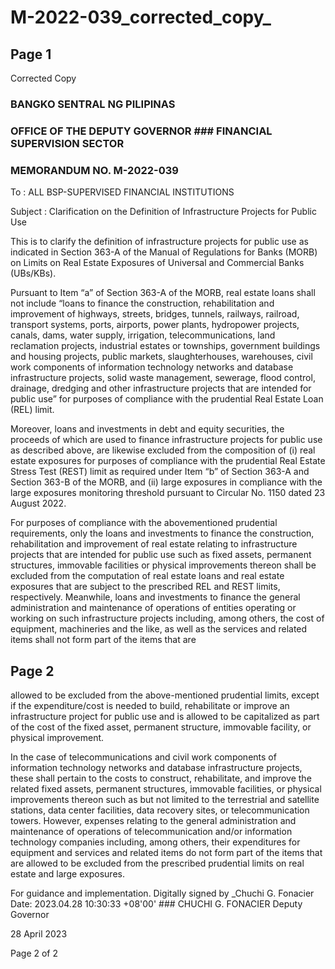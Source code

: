 # M-2022-039_corrected_copy_

## Page 1

Corrected Copy

### BANGKO SENTRAL NG PILIPINAS

### OFFICE OF THE DEPUTY GOVERNOR ### FINANCIAL SUPERVISION SECTOR

### MEMORANDUM NO. M-2022-039

To : ALL BSP-SUPERVISED FINANCIAL INSTITUTIONS

Subject : Clarification on the Definition of Infrastructure Projects for Public Use

This is to clarify the definition of infrastructure projects for public use as indicated in Section 363-A of the Manual of Regulations for Banks (MORB) on Limits on Real Estate Exposures of Universal and Commercial Banks (UBs/KBs).

Pursuant to Item “a” of Section 363-A of the MORB, real estate loans shall not include “loans to finance the construction, rehabilitation and improvement of highways, streets, bridges, tunnels, railways, railroad, transport systems, ports, airports, power plants, hydropower projects, canals, dams, water supply, irrigation, telecommunications, land reclamation projects, industrial estates or townships, government buildings and housing projects, public markets, slaughterhouses, warehouses, civil work components of information technology networks and database infrastructure projects, solid waste management, sewerage, flood control, drainage, dredging and other infrastructure projects that are intended for public use” for purposes of compliance with the prudential Real Estate Loan (REL) limit.

Moreover, loans and investments in debt and equity securities, the proceeds of which are used to finance infrastructure projects for public use as described above, are likewise excluded from the composition of (i) real estate exposures for purposes of compliance with the prudential Real Estate Stress Test (REST) limit as required under Item “b” of Section 363-A and Section 363-B of the MORB, and (ii) large exposures in compliance with the large exposures monitoring threshold pursuant to Circular No. 1150 dated 23 August 2022.

For purposes of compliance with the abovementioned prudential requirements, only the loans and investments to finance the construction, rehabilitation and improvement of real estate relating to infrastructure projects that are intended for public use such as fixed assets, permanent structures, immovable facilities or physical improvements thereon shall be excluded from the computation of real estate loans and real estate exposures that are subject to the prescribed REL and REST limits, respectively. Meanwhile, loans and investments to finance the general administration and maintenance of operations of entities operating or working on such infrastructure projects including, among others, the cost of equipment, machineries and the like, as well as the services and related items shall not form part of the items that are

## Page 2

allowed to be excluded from the above-mentioned prudential limits, except if the expenditure/cost is needed to build, rehabilitate or improve an infrastructure project for public use and is allowed to be capitalized as part of the cost of the fixed asset, permanent structure, immovable facility, or physical improvement.

In the case of telecommunications and civil work components of information technology networks and database infrastructure projects, these shall pertain to the costs to construct, rehabilitate, and improve the related fixed assets, permanent structures, immovable facilities, or physical improvements thereon such as but not limited to the terrestrial and satellite stations, data center facilities, data recovery sites, or telecommunication towers. However, expenses relating to the general administration and maintenance of operations of telecommunication and/or information technology companies including, among others, their expenditures for equipment and services and related items do not form part of the items that are allowed to be excluded from the prescribed prudential limits on real estate and large exposures.

For guidance and implementation. Digitally signed by _Chuchi G. Fonacier Date: 2023.04.28 10:30:33 +08'00' ### CHUCHI G. FONACIER Deputy Governor

28 April 2023

Page 2 of 2 